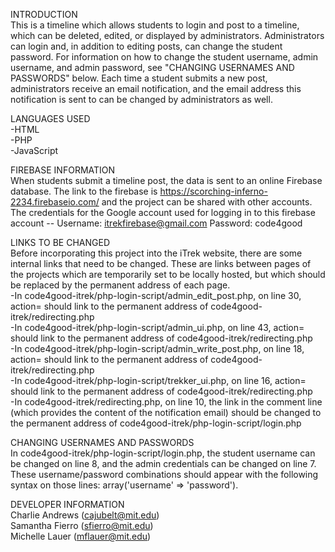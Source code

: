 INTRODUCTION <br />
This is a timeline which allows students to login and post to a timeline, which can be
deleted, edited, or displayed by administrators. Administrators can login and, in addition
to editing posts, can change the student password. For information on how to change the
student username, admin username, and admin password, see "CHANGING USERNAMES AND PASSWORDS"
below. Each time a student submits a new post, administrators receive an email notification,
and the email address this notification is sent to can be changed by administrators as well.

LANGUAGES USED <br />
-HTML <br />
-PHP <br />
-JavaScript

FIREBASE INFORMATION <br />
When students submit a timeline post, the data is sent to an online Firebase database. 
The link to the firebase is https://scorching-inferno-2234.firebaseio.com/ and the project
can be shared with other accounts. 
The credentials for the Google account used for logging in to this firebase account --
Username: itrekfirebase@gmail.com
Password: code4good

LINKS TO BE CHANGED <br />
Before incorporating this project into the iTrek website, there are some internal links that
need to be changed. These are links between pages of the projects which are temporarily set
to be locally hosted, but which should be replaced by the permanent address of each page.<br />
-In code4good-itrek/php-login-script/admin_edit_post.php, on line 30, action= should link to
 the permanent address of code4good-itrek/redirecting.php <br />
-In code4good-itrek/php-login-script/admin_ui.php, on line 43, action= should link to
 the permanent address of code4good-itrek/redirecting.php <br />
-In code4good-itrek/php-login-script/admin_write_post.php, on line 18, action= should link to
 the permanent address of code4good-itrek/redirecting.php <br />
-In code4good-itrek/php-login-script/trekker_ui.php, on line 16, action= should link to
 the permanent address of code4good-itrek/redirecting.php <br />
-In code4good-itrek/redirecting.php, on line 10, the link in the comment line (which provides
 the content of the notification email) should be changed to the permanent address of
 code4good-itrek/php-login-script/login.php <br />

CHANGING USERNAMES AND PASSWORDS <br />
In code4good-itrek/php-login-script/login.php, the student username can be changed on line 8, and 
the admin credentials can be changed on line 7. These username/password combinations should appear
with the following syntax on those lines: array('username' => 'password').

DEVELOPER INFORMATION <br />
Charlie Andrews (cajubelt@mit.edu) <br />
Samantha Fierro (sfierro@mit.edu) <br />
Michelle Lauer (mflauer@mit.edu)